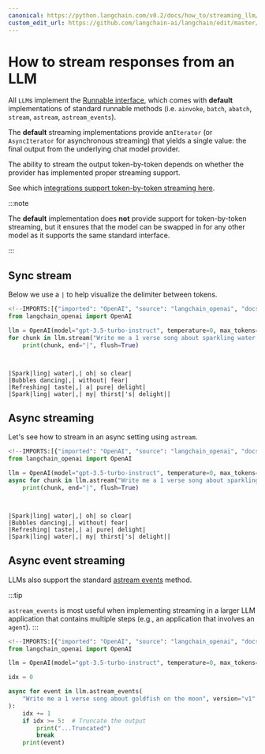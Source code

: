```yaml
---
canonical: https://python.langchain.com/v0.2/docs/how_to/streaming_llm/
custom_edit_url: https://github.com/langchain-ai/langchain/edit/master/docs/docs/how_to/streaming_llm.ipynb
---
```


# How to stream responses from an LLM

All `LLM`s implement the [Runnable interface](https://api.python.langchain.com/en/latest/runnables/langchain_core.runnables.base.Runnable.html#langchain_core.runnables.base.Runnable), which comes with **default** implementations of standard runnable methods (i.e. `ainvoke`, `batch`, `abatch`, `stream`, `astream`, `astream_events`).

The **default** streaming implementations provide an`Iterator` (or `AsyncIterator` for asynchronous streaming) that yields a single value: the final output from the underlying chat model provider.

The ability to stream the output token-by-token depends on whether the provider has implemented proper streaming support.

See which [integrations support token-by-token streaming here](/docs/integrations/llms/).

:::note

The **default** implementation does **not** provide support for token-by-token streaming, but it ensures that the model can be swapped in for any other model as it supports the same standard interface.

:::

## Sync stream

Below we use a `|` to help visualize the delimiter between tokens.

```python
<!--IMPORTS:[{"imported": "OpenAI", "source": "langchain_openai", "docs": "https://api.python.langchain.com/en/latest/llms/langchain_openai.llms.base.OpenAI.html", "title": "How to stream responses from an LLM"}]-->
from langchain_openai import OpenAI

llm = OpenAI(model="gpt-3.5-turbo-instruct", temperature=0, max_tokens=512)
for chunk in llm.stream("Write me a 1 verse song about sparkling water."):
    print(chunk, end="|", flush=True)
```
```output


|Spark|ling| water|,| oh| so clear|
|Bubbles dancing|,| without| fear|
|Refreshing| taste|,| a| pure| delight|
|Spark|ling| water|,| my| thirst|'s| delight||
```
## Async streaming

Let's see how to stream in an async setting using `astream`.

```python
<!--IMPORTS:[{"imported": "OpenAI", "source": "langchain_openai", "docs": "https://api.python.langchain.com/en/latest/llms/langchain_openai.llms.base.OpenAI.html", "title": "How to stream responses from an LLM"}]-->
from langchain_openai import OpenAI

llm = OpenAI(model="gpt-3.5-turbo-instruct", temperature=0, max_tokens=512)
async for chunk in llm.astream("Write me a 1 verse song about sparkling water."):
    print(chunk, end="|", flush=True)
```
```output


|Spark|ling| water|,| oh| so clear|
|Bubbles dancing|,| without| fear|
|Refreshing| taste|,| a| pure| delight|
|Spark|ling| water|,| my| thirst|'s| delight||
```
## Async event streaming

LLMs also support the standard [astream events](https://api.python.langchain.com/en/latest/runnables/langchain_core.runnables.base.Runnable.html#langchain_core.runnables.base.Runnable.astream_events) method.

:::tip

`astream_events` is most useful when implementing streaming in a larger LLM application that contains multiple steps (e.g., an application that involves an `agent`).
:::

```python
<!--IMPORTS:[{"imported": "OpenAI", "source": "langchain_openai", "docs": "https://api.python.langchain.com/en/latest/llms/langchain_openai.llms.base.OpenAI.html", "title": "How to stream responses from an LLM"}]-->
from langchain_openai import OpenAI

llm = OpenAI(model="gpt-3.5-turbo-instruct", temperature=0, max_tokens=512)

idx = 0

async for event in llm.astream_events(
    "Write me a 1 verse song about goldfish on the moon", version="v1"
):
    idx += 1
    if idx >= 5:  # Truncate the output
        print("...Truncated")
        break
    print(event)
```